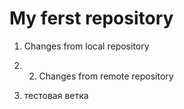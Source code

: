 # My ferst repository

1. Changes from local repository

2. 2. Changes from remote repository
 
 3. тестовая ветка